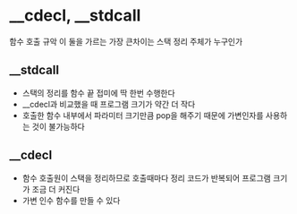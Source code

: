 # __cdecl, __stdcall

함수 호출 규악
이 둘을 가르는 가장 큰차이는 스택 정리 주체가 누구인가

## __stdcall

- 스택의 정리를 함수 끝 접미에 딱 한번 수행한다
- __cdecl과 비교했을 때 프로그램 크기가 약간 더 작다
- 호출한 함수 내부에서 파라미터 크기만큼 pop을 해주기 때문에 가변인자를 사용하는 것이 불가능하다

## __cdecl

- 함수 호출원이 스택을 정리하므로 호출때마다 정리 코드가 반복되어 프로그램 크기가 조금 더 커진다
- 가변 인수 함수를 만들 수 있다
